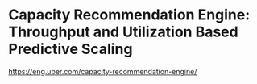 # Capacity Recommendation Engine: Throughput and Utilization Based Predictive Scaling

https://eng.uber.com/capacity-recommendation-engine/
